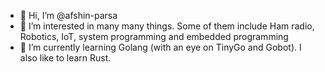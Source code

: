 - 👋 Hi, I’m @afshin-parsa
- 👀 I’m interested in many many things. Some of them include Ham radio, Robotics, IoT, system programming and embedded programming
- 🌱 I’m currently learning Golang (with an eye on TinyGo and Gobot). I also like to learn Rust.

<!---
afshin-parsa/afshin-parsa is a ✨ special ✨ repository because its `README.md` (this file) appears on your GitHub profile.
You can click the Preview link to take a look at your changes.
--->
